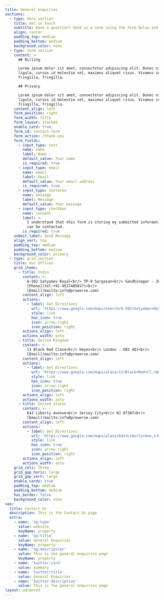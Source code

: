 ```yaml
---
title: General enquiries
sections:
  - type: hero_section
    title: Get in touch
    subtitle: Have a question? Send us a note using the form below and we will be in touch soon.
    align: center
    padding_top: medium
    padding_bottom: medium
    background_color: none
  - type: form_section
    content: >-
      ## Billing

      Lorem ipsum dolor sit amet, consectetur adipiscing elit. Donec nisl
      ligula, cursus id molestie vel, maximus aliquet risus. Vivamus in nibh
      fringilla, fringilla.

      ## Privacy

      Lorem ipsum dolor sit amet, consectetur adipiscing elit. Donec nisl
      ligula, cursus id molestie vel, maximus aliquet risus. Vivamus in nibh
      fringilla, fringilla.
    content_align: left
    form_position: right
    form_width: fifty
    form_layout: stacked
    enable_card: true
    form_id: contact-form
    form_action: /thank-you
    form_fields:
      - input_type: text
        name: name
        label: Name
        default_value: Your name
        is_required: true
      - input_type: email
        name: email
        label: Email
        default_value: Your email address
        is_required: true
      - input_type: textarea
        name: message
        label: Message
        default_value: Your message
      - input_type: checkbox
        name: consent
        label: >-
          I understand that this form is storing my submitted information so I
          can be contacted.
        is_required: true
    submit_label: Send Message
    align_vert: top
    padding_top: medium
    padding_bottom: medium
    background_color: primary
  - type: grid_section
    title: Our Offices
    grid_items:
      - title: India
        content: >-
          A-502 Satyamev Royal<br/> TP-9 Sargasan<br/> Gandhinagar - 382421<br/>
          [Phone](tel:+91-9537485017)<br/>
          [Email](mailto:info@prowerse.com)
        content_align: left
        actions:
          - label: Get Directions
            url: 'https://www.google.com/maps/search/A-502+Satyamev+Royal+TP-9+Sargasan+Gandhinagar+-+382421/@23.1942647,72.6063777,17z/data=!3m1!4b1'
            style: link
            has_icon: true
            icon: arrow-right
            icon_position: right
        actions_align: left
        actions_width: auto
      - title: United Kingdom
        content: >-
          11 Black Rod Close<br/> Hayes<br/> London - UB3 4QJ<br/>
          [Email](mailto:info@prowerse.com)
        content_align: left
        actions:
          - label: Get Directions
            url: 'https://www.google.com/maps/place/11+Black+Rod+Cl,+Hayes+UB3+4QJ,+UK/@51.5004728,-0.421755,17z/data=!3m1!4b1!4m5!3m4!1s0x48767289181e4a17:0x2d3dc8133d061e0c!8m2!3d51.5004728!4d-0.4195663'
            style: link
            has_icon: true
            icon: arrow-right
            icon_position: right
        actions_align: left
        actions_width: auto
      - title: United States
        content: >-
          643 Liberty Avenue<br/> Jersey City<br/> NJ 07307<br/>
          [Email](mailto:info@prowerse.com)
        content_align: left
        actions:
          - label: Get Directions
            url: 'https://www.google.com/maps/place/643+Liberty+Ave,+Jersey+City,+NJ+07307,+USA/@40.7585566,-74.0535681,17z/data=!3m1!4b1!4m5!3m4!1s0x89c2577312992427:0x4d1233267f2a868c!8m2!3d40.7585566!4d-74.0513794'
            style: link
            has_icon: true
            icon: arrow-right
            icon_position: right
        actions_align: left
        actions_width: auto
    grid_cols: three
    grid_gap_horiz: large
    grid_gap_vert: large
    enable_cards: true
    padding_top: medium
    padding_bottom: medium
    has_border: false
    background_color: none
seo:
  title: Contact Us
  description: This is the Contact Us page
  extra:
    - name: 'og:type'
      value: website
      keyName: property
    - name: 'og:title'
      value: General Enquiries
      keyName: property
    - name: 'og:description'
      value: This is the general enquiries page
      keyName: property
    - name: 'twitter:card'
      value: summary
    - name: 'twitter:title'
      value: General Enquiries
    - name: 'twitter:description'
      value: This is the general enquiries page
layout: advanced
---
```

